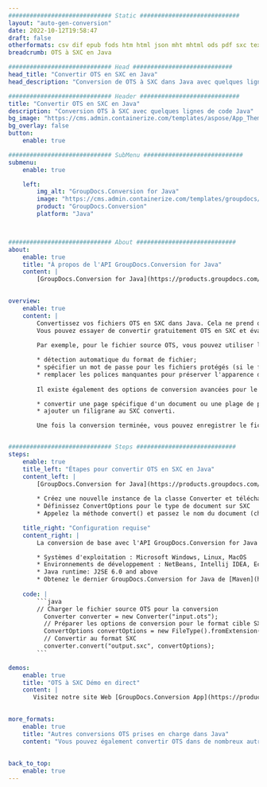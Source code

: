 ```yaml
---
############################# Static ############################
layout: "auto-gen-conversion"
date: 2022-10-12T19:58:47
draft: false
otherformats: csv dif epub fods htm html json mht mhtml ods pdf sxc tex tsv xlam xls xlsb xlsm xlsx xlt xltm xltx xml xps
breadcrumb: OTS à SXC en Java

############################# Head ############################
head_title: "Convertir OTS en SXC en Java"
head_description: "Conversion de OTS à SXC dans Java avec quelques lignes de code. Convertissez plus de 160 formats de fichiers à l'aide de l'API de conversion de documents GroupDocs pour Java"

############################# Header ############################
title: "Convertir OTS en SXC en Java"
description: "Conversion OTS à SXC avec quelques lignes de code Java"
bg_image: "https://cms.admin.containerize.com/templates/aspose/App_Themes/V3/images/bg/header1.png"
bg_overlay: false
button:
    enable: true

############################# SubMenu ############################
submenu:
    enable: true

    left:
        img_alt: "GroupDocs.Conversion for Java"
        image: "https://cms.admin.containerize.com/templates/groupdocs/images/product-logos/90x90-noborder/groupdocs-conversion-java.png"
        product: "GroupDocs.Conversion"
        platform: "Java"



############################# About ############################
about:
    enable: true
    title: "À propos de l'API GroupDocs.Conversion for Java"
    content: |
        [GroupDocs.Conversion for Java](https://products.groupdocs.com/conversion/java/) est une API de conversion de format de fichier avancée pour la conversion entre les formats d'image et de document populaires tels que Microsoft Office, OpenDocument, PDF, HTML, e-mail, CAO. et bien plus encore avec seulement quelques lignes de code. L'API native détecte automatiquement les formats des documents originaux et propose de nombreuses options de personnalisation des documents convertis. Outre la fonction d'extraction d'informations d'un document, il prend également en charge la mise en cache des résultats de conversion sur le disque local par défaut. Cependant, tout type de stockage de cache peut être pris en charge en implémentant les interfaces appropriées - Amazon S3, Dropbox, Google Drive, Windows Azure, Reddis ou tout autre.
    

overview:
    enable: true
    content: |
        Convertissez vos fichiers OTS en SXC dans Java. Cela ne prend que quelques lignes de code Java sur n'importe quelle plate-forme de votre choix, telle que Windows, Linux, macOS.
        Vous pouvez essayer de convertir gratuitement OTS en SXC et évaluer la qualité des résultats de conversion. En plus des scripts de conversion de fichiers simples, vous pouvez essayer des options plus sophistiquées pour charger le fichier source OTS et stocker la sortie SXC. 
        
        Par exemple, pour le fichier source OTS, vous pouvez utiliser les options de chargement suivantes :

        * détection automatique du format de fichier;
        * spécifier un mot de passe pour les fichiers protégés (si le format de fichier le prend en charge);
        * remplacer les polices manquantes pour préserver l'apparence du document.
        
        Il existe également des options de conversion avancées pour le fichier SXC :

        * convertir une page spécifique d'un document ou une plage de pages;
        * ajouter un filigrane au SXC converti.

        Une fois la conversion terminée, vous pouvez enregistrer le fichier SXC dans votre chemin de fichier local ou dans un stockage tiers tel que FTP, Amazon S3, Google Drive, Dropbox, etc. Veuillez noter - pour convertir OTS à SXC, vous n'avez pas besoin d'installer de logiciel supplémentaire, tel que MS Office, Open Office, Adobe Acrobat Reader, etc.


############################# Steps ############################
steps:
    enable: true
    title_left: "Étapes pour convertir OTS en SXC en Java"
    content_left: |
        [GroupDocs.Conversion for Java](https://products.groupdocs.com/conversion/java/) permet aux développeurs de convertir facilement le fichier OTS en SXC avec quelques lignes de code.
        
        * Créez une nouvelle instance de la classe Converter et téléchargez le fichier OTS avec le chemin complet
        * Définissez ConvertOptions pour le type de document sur SXC
        * Appelez la méthode convert() et passez le nom du document (chemin complet) et le format (SXC) en tant que paramètre

    title_right: "Configuration requise"
    content_right: |
        La conversion de base avec l'API GroupDocs.Conversion for Java peut être effectuée avec seulement quelques lignes de code. Nos API sont prises en charge sur toutes les principales plates-formes et systèmes d'exploitation. Avant d'exécuter le code ci-dessous, assurez-vous que les prérequis suivants sont installés sur votre système.

        * Systèmes d'exploitation : Microsoft Windows, Linux, MacOS
        * Environnements de développement : NetBeans, Intellij IDEA, Eclipse, etc.
        * Java runtime: J2SE 6.0 and above
        * Obtenez le dernier GroupDocs.Conversion for Java de [Maven](https://repository.groupdocs.com/webapp/#/artifacts/browse/tree/General/repo/com/groupdocs/groupdocs-conversion)
         
    code: |
        ```java    
        // Charger le fichier source OTS pour la conversion
          Converter converter = new Converter("input.ots");
          // Préparer les options de conversion pour le format cible SXC
          ConvertOptions convertOptions = new FileType().fromExtension("sxc").getConvertOptions();
          // Convertir au format SXC
          converter.convert("output.sxc", convertOptions);
        ```

demos:
    enable: true
    title: "OTS à SXC Démo en direct"
    content: |
       Visitez notre site Web [GroupDocs.Conversion App](https://products.groupdocs.app/conversion/family) et essayez la conversion OTS à SXC maintenant. La démo gratuite présente les avantages suivants
          

more_formats:
    enable: true
    title: "Autres conversions OTS prises en charge dans Java"
    content: "Vous pouvez également convertir OTS dans de nombreux autres formats de fichiers. Veuillez consulter la liste ci-dessous."
       
       
back_to_top:
    enable: true
---
```


